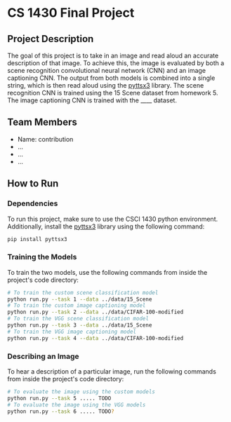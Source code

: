 # CS 1430 Final Project
## Project Description
The goal of this project is to take in an image and read aloud an accurate description of that image. To achieve this, the image is evaluated by both a scene recognition convolutional neural network (CNN) and an image captioning CNN. The output from both models is combined into a single string, which is then read aloud using the [pyttsx3](https://pypi.org/project/pyttsx3/) library. The scene recognition CNN is trained using the 15 Scene dataset from homework 5. The image captioning CNN is trained with the ____ dataset. 
## Team Members
- Name: contribution
- ...
- ...
- ...
## How to Run
### Dependencies
To run this project, make sure to use the CSCI 1430 python environment. Additionally, install the [pyttsx3](https://pypi.org/project/pyttsx3/) library using the following command:

```bash
pip install pyttsx3
```
### Training the Models
To train the two models, use the following commands from inside the project's code directory:
```bash
# To train the custom scene classification model
python run.py --task 1 --data ../data/15_Scene
# To train the custom image captioning model
python run.py --task 2 --data ../data/CIFAR-100-modified
# To train the VGG scene classification model
python run.py --task 3 --data ../data/15_Scene
# To train the VGG image captioning model
python run.py --task 4 --data ../data/CIFAR-100-modified
```
### Describing an Image
To hear a description of a particular image, run the following commands from inside the project's code directory:
```bash
# To evaluate the image using the custom models
python run.py --task 5 ..... TODO
# To evaluate the image using the VGG models
python run.py --task 6 ..... TODO?
```